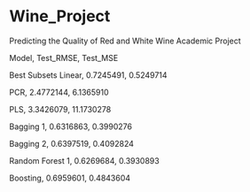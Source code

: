 # Wine_Project
Predicting the Quality of Red and White Wine Academic Project 

 
 
Model, Test_RMSE, Test_MSE

Best Subsets Linear,	0.7245491,	0.5249714		

PCR,	2.4772144,	6.1365910		

PLS,	3.3426079,	11.1730278		

Bagging 1,	0.6316863,	0.3990276		

Bagging 2,	0.6397519,	0.4092824		

Random Forest 1,	0.6269684,	0.3930893		

Boosting,	0.6959601,	0.4843604	
